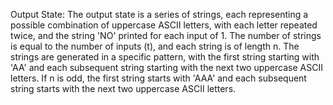 Output State: The output state is a series of strings, each representing a possible combination of uppercase ASCII letters, with each letter repeated twice, and the string 'NO' printed for each input of 1. The number of strings is equal to the number of inputs (t), and each string is of length n. The strings are generated in a specific pattern, with the first string starting with 'AA' and each subsequent string starting with the next two uppercase ASCII letters. If n is odd, the first string starts with 'AAA' and each subsequent string starts with the next two uppercase ASCII letters.